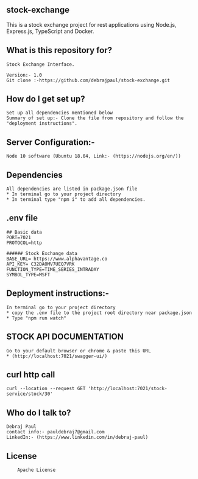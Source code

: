## stock-exchange

This is a stock exchange project for rest applications using Node.js, Express.js, TypeScript and Docker.

## What is this repository for?

    Stock Exchange Interface.

    Version:- 1.0
    Git clone :-https://github.com/debrajpaul/stock-exchange.git

## How do I get set up?

    Set up all dependencies mentioned below
    Summary of set up:- Clone the file from repository and follow the "deployment instructions".

## Server Configuration:-

    Node 10 software (Ubuntu 18.04, Link:- (https://nodejs.org/en/))

## Dependencies

    All dependencies are listed in package.json file
    * In terminal go to your project directory
    * In terminal type "npm i" to add all dependencies.

## .env file

```
## Basic data
PORT=7021
PROTOCOL=http

###### Stock Exchange data
BASE_URL= https://www.alphavantage.co
API_KEY= C32DAOMV7UEQ7VRK
FUNCTION_TYPE=TIME_SERIES_INTRADAY
SYMBOL_TYPE=MSFT
```

## Deployment instructions:-

    In terminal go to your project directory
    * copy the .env file to the project root directory near package.json
    * Type "npm run watch"

## STOCK API DOCUMENTATION

    Go to your default browser or chrome & paste this URL
    * (http://localhost:7021/swagger-ui/)

## curl http call

```
curl --location --request GET 'http://localhost:7021/stock-service/stock/30'
```

## Who do I talk to?

    Debraj Paul
    contact info:- pauldebraj7@gmail.com
    LinkedIn:- (https://www.linkedin.com/in/debraj-paul)

## License

        Apache License
